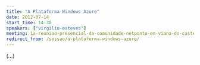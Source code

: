 ```yaml
---
title: "A Plataforma Windows Azure"
date: 2012-07-14
start_time: 14:30
speakers: ["virgilio-esteves"]
meeting: 1a-reuniao-presencial-da-comunidade-netponto-em-viana-do-castelo
redirect_from: /sessao/a-plataforma-windows-azure/
---
```


(...)
